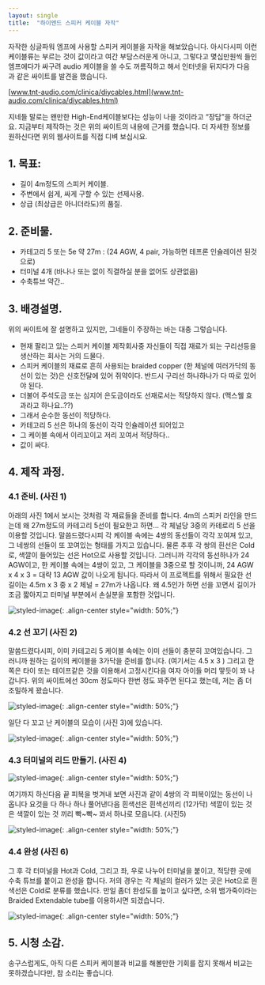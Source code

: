 ```yaml
---
layout: single
title:  "하이엔드 스피커 케이블 자작"
---
```


자작한 싱글파워 엠프에 사용할 스피커 케이블을 자작을 해보았습니다. 아시다시피 이런 케이블류는 부르는 것이 값이라고 여간 부담스러운게 아니고, 그렇다고 몇십만원씩 들인 엠프에다가 싸구려 audio 케이블을 쓸 수도 꺼름직하고 해서 인터넷을 뒤지다가 다음 과 같은 싸이트를 발견을 했습니다.

[www.tnt-audio.com/clinica/diycables.html](www.tnt-audio.com/clinica/diycables.html)

지네들 말로는 왠만한 High-End케이블보다는 성능이 나을 것이라고 “장담”을 하더군요.
지금부터 제작하는 것은 위의 싸이트의 내용에 근거를 했습니다.
더 자세한 정보를 원하신다면 위의 웹사이트를 직접 디벼 보십시요.

## 1. 목표: 
- 길이 4m정도의 스피커 케이블.
- 주변에서 쉽게, 싸게 구할 수 있는 선제사용.
- 상급 (최상급은 아니더라도)의 품질.

## 2. 준비물.
- 카테고리 5 또는 5e 약 27m : (24 AGW, 4 pair, 가능하면 테프론 인슐레이션 된것으로)
- 터미널 4개 (바나나 또는 없이 직결하실 분을 없어도 상관없음)
- 수축튜브 약간..

## 3. 배경설명.
위의 싸이트에 잘 설명하고 있지만, 그네들이 주장하는 바는 대충 그렇습니다.
- 현재 팔리고 있는 스피커 케이블 제작회사중 자신들이 직접 재료가 되는 구리선등을 생산하는 회사는 거의 드물다.
- 스피커 케이블의 재료로 흔히 사용되는 braided copper (한 체널에 여러가닥의 동선이 있는 것)은 신호전달에 있어 쥐약이다. 반드시 구리선 하나하나가 다 따로 있어야 된다.
- 더불어 주석도금 또는 심지어 은도금이라도 선재로서는 적당하지 않다. (맥스웰 효과라고 하나요..??)
- 그래서 순수한 동선이 적당하다.
- 카테고리 5 선은 하나의 동선이 각각 인슐레이션 되어있고
- 그 케이블 속에서 이리꼬이고 저리 꼬여서 적당하다..
- 값이 싸다.

## 4. 제작 과정.
### 4.1 준비. (사진 1)
아래의 사진 1에서 보시는 것처럼 각 재료들을 준비를 합니다. 4m의 스피커 라인을 만드는데 왜 27m정도의 카테고리 5선이 필요한고 하면…
각 체널당 3중의 카테로리 5 선을 이용할 것입니다. 말씀드렸다시피 각 케이블 속에는 4쌍의 동선들이 각각 꼬여져 있고, 그 네쌍의 선들이 또 꼬여있는 형태를 가지고 있습니다.
물론 추후 각 쌍의 흰선은 Cold로, 색깔이 들어있는 선은 Hot으로 사용할 것입니다.
그러니까 각각의 동선하나가 24 AGW이고, 한 케이블 속에는 4쌍이 있고, 그 케이블을 3중으로 할 것이니까, 24 AGW x 4 x 3 = 대략 13 AGW 값이 나오게 됩니다.
따라서 이 프로젝트를 위해서 필요한 선길이는 4.5m x 3 중 x 2 체널 = 27m가 나옵니다.
왜 4.5인가 하면 선을 꼬면서 길이가 조금 짧아지고 터미널 부분에서 손실분을 포함한 것입니다.

![styled-image](/assets/images/2004-10-02/2004-10-02-01.jpg){: .align-center style="width: 50%;"}



### 4.2 선 꼬기 (사진 2)

말씀드렸다시피, 이미 카테고리 5 케이블 속에는 이미 선들이 충분히 꼬여있습니다.
그러니까 원하는 길이의 케이블을 3가닥을 준비를 합니다. (여기서는 4.5 x 3 )
그리고 한쪽은 타이 또는 테이프같은 것을 이용해서 고정시킨다음 여자 아이들 머리 땋듯이 꽈 나갑니다.
위의 싸이트에선 30cm 정도마다 한번 정도 꽈주면 된다고 했는데, 저는 좀 더 조밀하게 꽜습니다.

![styled-image](/assets/images/2004-10-02/2004-10-02-02.jpg){: .align-center style="width: 50%;"}

일단 다 꼬고 난 케이블의 모습이 (사진 3)에 있습니다.

![styled-image](/assets/images/2004-10-02/2004-10-02-03.jpg){: .align-center style="width: 50%;"}

### 4.3 터미널의 리드 만들기. (사진 4)

![styled-image](/assets/images/2004-10-02/2004-10-02-04.jpg){: .align-center style="width: 50%;"}

여기까지 하신다음 끝 피복을 벗겨내 보면 사진과 같이 4쌍의 각 피복이있는 동선이 나옵니다 요것을 다 하나 하나 풀어낸다음 흰색선은 흰색선끼리 (12가닥) 색깔이 있는 것은 색깔이 있는 것 끼리 빡~빡~ 꽈서 하나로 모읍니다. (사진5)

![styled-image](/assets/images/2004-10-02/2004-10-02-05.jpg){: .align-center style="width: 50%;"}

### 4.4 완성 (사진 6)


그 후 각 터미널을 Hot과 Cold, 그리고 좌, 우로 나누어 터미널을 붙이고, 적당한 곳에 수축 튜브를 붙이고 완성을 합니다.
저의 경우는 각 체널의 컬러가 있는 곳은 Hot으로 흰색선은 Cold로 분류를 했습니다.
만일 좀더 완성도를 높이고 싶다면, 소위 뱀가죽이라는 Braided Extendable tube를 이용하시면 되겠습니다.

![styled-image](/assets/images/2004-10-02/2004-10-02-06.jpg){: .align-center style="width: 50%;"}

## 5. 시청 소감.
송구스럽게도, 아직 다른 스피커 케이블과 비교를 해볼만한 기회를 잡지 못해서 비교는 못하겠습니다만, 참 소리는 좋습니다.
